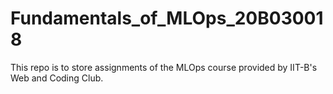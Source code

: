 # Fundamentals_of_MLOps_20B030018
This repo is to store assignments of the MLOps course provided by IIT-B's Web and Coding Club.
